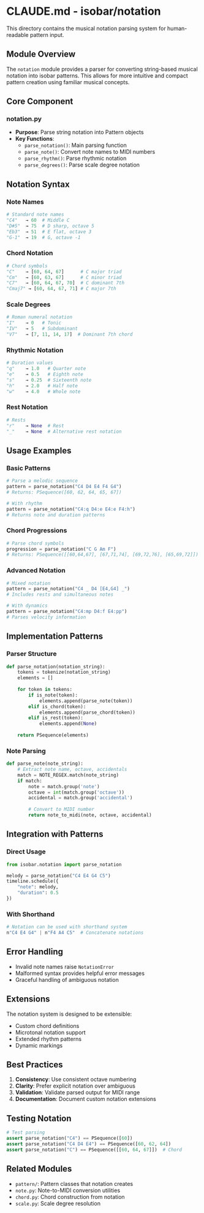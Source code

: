 # CLAUDE.md - isobar/notation

This directory contains the musical notation parsing system for human-readable pattern input.

## Module Overview

The `notation` module provides a parser for converting string-based musical notation into isobar patterns. This allows for more intuitive and compact pattern creation using familiar musical concepts.

## Core Component

### notation.py
- **Purpose**: Parse string notation into Pattern objects
- **Key Functions**:
  - `parse_notation()`: Main parsing function
  - `parse_note()`: Convert note names to MIDI numbers
  - `parse_rhythm()`: Parse rhythmic notation
  - `parse_degrees()`: Parse scale degree notation

## Notation Syntax

### Note Names
```python
# Standard note names
"C4"   → 60  # Middle C
"D#5"  → 75  # D sharp, octave 5
"Eb3"  → 51  # E flat, octave 3
"G-1"  → 19  # G, octave -1
```

### Chord Notation
```python
# Chord symbols
"C"    → [60, 64, 67]      # C major triad
"Cm"   → [60, 63, 67]      # C minor triad
"C7"   → [60, 64, 67, 70]  # C dominant 7th
"Cmaj7" → [60, 64, 67, 71] # C major 7th
```

### Scale Degrees
```python
# Roman numeral notation
"I"    → 0   # Tonic
"IV"   → 5   # Subdominant  
"V7"   → [7, 11, 14, 17]  # Dominant 7th chord
```

### Rhythmic Notation
```python
# Duration values
"q"    → 1.0   # Quarter note
"e"    → 0.5   # Eighth note
"s"    → 0.25  # Sixteenth note
"h"    → 2.0   # Half note
"w"    → 4.0   # Whole note
```

### Rest Notation
```python
# Rests
"r"    → None  # Rest
"_"    → None  # Alternative rest notation
```

## Usage Examples

### Basic Patterns
```python
# Parse a melodic sequence
pattern = parse_notation("C4 D4 E4 F4 G4")
# Returns: PSequence([60, 62, 64, 65, 67])

# With rhythm
pattern = parse_notation("C4:q D4:e E4:e F4:h")
# Returns note and duration patterns
```

### Chord Progressions
```python
# Parse chord symbols
progression = parse_notation("C G Am F")
# Returns: PSequence([[60,64,67], [67,71,74], [69,72,76], [65,69,72]])
```

### Advanced Notation
```python
# Mixed notation
pattern = parse_notation("C4 _ D4 [E4,G4] _")
# Includes rests and simultaneous notes

# With dynamics
pattern = parse_notation("C4:mp D4:f E4:pp")
# Parses velocity information
```

## Implementation Patterns

### Parser Structure
```python
def parse_notation(notation_string):
    tokens = tokenize(notation_string)
    elements = []
    
    for token in tokens:
        if is_note(token):
            elements.append(parse_note(token))
        elif is_chord(token):
            elements.append(parse_chord(token))
        elif is_rest(token):
            elements.append(None)
    
    return PSequence(elements)
```

### Note Parsing
```python
def parse_note(note_string):
    # Extract note name, octave, accidentals
    match = NOTE_REGEX.match(note_string)
    if match:
        note = match.group('note')
        octave = int(match.group('octave'))
        accidental = match.group('accidental')
        
        # Convert to MIDI number
        return note_to_midi(note, octave, accidental)
```

## Integration with Patterns

### Direct Usage
```python
from isobar.notation import parse_notation

melody = parse_notation("C4 E4 G4 C5")
timeline.schedule({
    "note": melody,
    "duration": 0.5
})
```

### With Shorthand
```python
# Notation can be used with shorthand system
n"C4 E4 G4" | n"F4 A4 C5"  # Concatenate notations
```

## Error Handling

- Invalid note names raise `NotationError`
- Malformed syntax provides helpful error messages
- Graceful handling of ambiguous notation

## Extensions

The notation system is designed to be extensible:
- Custom chord definitions
- Microtonal notation support
- Extended rhythm patterns
- Dynamic markings

## Best Practices

1. **Consistency**: Use consistent octave numbering
2. **Clarity**: Prefer explicit notation over ambiguous
3. **Validation**: Validate parsed output for MIDI range
4. **Documentation**: Document custom notation extensions

## Testing Notation

```python
# Test parsing
assert parse_notation("C4") == PSequence([60])
assert parse_notation("C4 D4 E4") == PSequence([60, 62, 64])
assert parse_notation("C") == PSequence([[60, 64, 67]])  # Chord
```

## Related Modules

- `pattern/`: Pattern classes that notation creates
- `note.py`: Note-to-MIDI conversion utilities
- `chord.py`: Chord construction from notation
- `scale.py`: Scale degree resolution